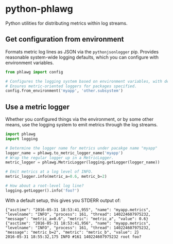 python-phlawg
=============

Python utilities for distributing metrics within log streams.

## Get configuration from environment

Formats metric log lines as JSON via the `pythonjsonlogger` pip.  Provides
reasonable system-wide logging defaults, which you can configure with environment
variables.

```python
from phlawg import config

# Configures the logging system based on environment variables, with defaults.
# Ensures metric-oriented loggers for packages specified.
config.from_environment('myapp', 'other.subsystem')
```

## Use a metric logger

Whether you configured things via the environment, or by some other means,
use the logging system to emit metrics through the log streams.

```python
import phlawg
import logging

# Determine the logger name for metrics under pacakge name "myapp"
logger_name = phlawg.to_metric_logger_name('myapp')
# Wrap the regular logger up in a MetricLogger.
metric_logger = phlawg.MetricLogger(logging.getLogger(logger_name))

# Emit metrics at a log level of INFO.
metric_logger.info(metric_a=0.6, metric_b=2)

# How about a root-level log line?
logging.getLogger().info('foo?')
```

With a default setup, this gives you STDERR output of:

```
{"asctime": "2016-05-31 18:53:41,955", "name": "myapp.metrics", "levelname": "INFO", "process": 161, "thread": 140224607975232, "message": "metric_a=0.6", "metric": "metric_a", "value": 0.6}
{"asctime": "2016-05-31 18:53:41,956", "name": "myapp.metrics", "levelname": "INFO", "process": 161, "thread": 140224607975232, "message": "metric_b=2", "metric": "metric_b", "value": 2}
2016-05-31 18:55:32,175 INFO #161 140224607975232 root foo?
```
